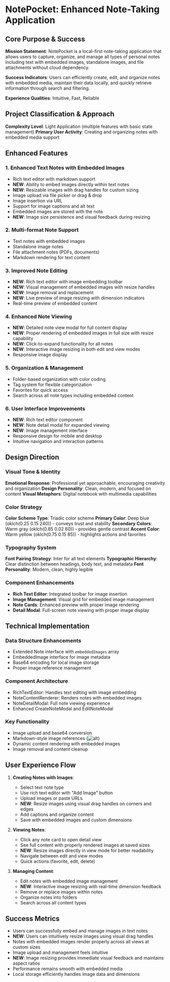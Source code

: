 # NotePocket: Enhanced Note-Taking Application

## Core Purpose & Success

**Mission Statement**: NotePocket is a local-first note-taking application that allows users to capture, organize, and manage all types of personal notes including text with embedded images, standalone images, and file attachments without cloud dependency.

**Success Indicators**: Users can efficiently create, edit, and organize notes with embedded media, maintain their data locally, and quickly retrieve information through search and filtering.

**Experience Qualities**: Intuitive, Fast, Reliable

## Project Classification & Approach

**Complexity Level**: Light Application (multiple features with basic state management)
**Primary User Activity**: Creating and organizing notes with embedded media support

## Enhanced Features

### 1. Enhanced Text Notes with Embedded Images
- Rich text editor with markdown support
- **NEW**: Ability to embed images directly within text notes
- **NEW**: Resizable images with drag handles for custom sizing
- Image upload via file picker or drag & drop
- Image insertion via URL
- Support for image captions and alt text
- Embedded images are stored with the note
- **NEW**: Image size persistence and visual feedback during resizing

### 2. Multi-format Note Support
- Text notes with embedded images
- Standalone image notes
- File attachment notes (PDFs, documents)
- Markdown rendering for text content

### 3. Improved Note Editing
- **NEW**: Rich text editor with image embedding toolbar
- **NEW**: Visual management of embedded images with resize handles
- **NEW**: Image removal and replacement
- **NEW**: Live preview of image resizing with dimension indicators
- Real-time preview of embedded content

### 4. Enhanced Note Viewing
- **NEW**: Detailed note view modal for full content display
- **NEW**: Proper rendering of embedded images in full size with resize capability
- **NEW**: Click-to-expand functionality for all notes
- **NEW**: Interactive image resizing in both edit and view modes
- Responsive image display

### 5. Organization & Management
- Folder-based organization with color coding
- Tag system for flexible categorization
- Favorites for quick access
- Search across all note types including embedded content

### 6. User Interface Improvements
- **NEW**: Rich text editor component
- **NEW**: Note detail modal for expanded viewing
- **NEW**: Image management interface
- Responsive design for mobile and desktop
- Intuitive navigation and interaction patterns

## Design Direction

### Visual Tone & Identity
**Emotional Response**: Professional yet approachable, encouraging creativity and organization
**Design Personality**: Clean, modern, and focused on content
**Visual Metaphors**: Digital notebook with multimedia capabilities

### Color Strategy
**Color Scheme Type**: Triadic color scheme
**Primary Color**: Deep blue (oklch(0.25 0.15 240)) - conveys trust and stability
**Secondary Colors**: Warm gray (oklch(0.85 0.02 60)) - provides gentle contrast
**Accent Color**: Warm yellow (oklch(0.75 0.15 85)) - highlights actions and favorites

### Typography System
**Font Pairing Strategy**: Inter for all text elements
**Typographic Hierarchy**: Clear distinction between headings, body text, and metadata
**Font Personality**: Modern, clean, highly legible

### Component Enhancements
- **Rich Text Editor**: Integrated toolbar for image insertion
- **Image Management**: Visual grid for embedded image management
- **Note Cards**: Enhanced preview with proper image rendering
- **Detail Modal**: Full-screen note viewing with proper image display

## Technical Implementation

### Data Structure Enhancements
- Extended Note interface with `embeddedImages` array
- EmbeddedImage interface for image metadata
- Base64 encoding for local image storage
- Proper image reference management

### Component Architecture
- RichTextEditor: Handles text editing with image embedding
- NoteContentRenderer: Renders notes with embedded images
- NoteDetailModal: Full note viewing experience
- Enhanced CreateNoteModal and EditNoteModal

### Key Functionality
- Image upload and base64 conversion
- Markdown-style image references (![alt](embedded:id))
- Dynamic content rendering with embedded images
- Image removal and content cleanup

## User Experience Flow

1. **Creating Notes with Images**:
   - Select text note type
   - Use rich text editor with "Add Image" button
   - Upload images or paste URLs
   - **NEW**: Resize images using visual drag handles on corners and edges
   - Add captions and organize content
   - Save with embedded images and custom dimensions

2. **Viewing Notes**:
   - Click any note card to open detail view
   - See full content with properly rendered images at saved sizes
   - **NEW**: Resize images directly in view mode for better readability
   - Navigate between edit and view modes
   - Quick actions (favorite, edit, delete)

3. **Managing Content**:
   - Edit notes with embedded image management
   - **NEW**: Interactive image resizing with real-time dimension feedback
   - Remove or replace images within notes
   - Organize notes into folders
   - Search across all content types

## Success Metrics

- Users can successfully embed and manage images in text notes
- **NEW**: Users can intuitively resize images using visual drag handles
- Notes with embedded images render properly across all views at custom sizes
- Image upload and management feels intuitive
- **NEW**: Image resizing provides immediate visual feedback and maintains aspect ratios
- Performance remains smooth with embedded media
- Local storage efficiently handles image data and dimensions